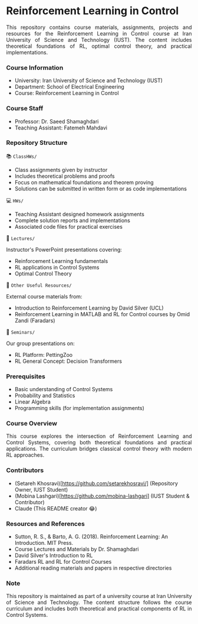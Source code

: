 # Reinforcement Learning in Control

<div align="justify">
This repository contains course materials, assignments, projects and resources for the Reinforcement Learning in Control course at Iran University of Science and Technology (IUST). The content includes theoretical foundations of RL, optimal control theory, and practical implementations.
</div>

### Course Information

* University: Iran University of Science and Technology (IUST)
* Department: School of Electrical Engineering
* Course: Reinforcement Learning in Control

### Course Staff

* Professor: Dr. Saeed Shamaghdari
* Teaching Assistant: Fatemeh Mahdavi

### Repository Structure

📚 ```ClassHWs/```

* Class assignments given by instructor
* Includes theoretical problems and proofs
* Focus on mathematical foundations and theorem proving
* Solutions can be submitted in written form or as code implementations

💻 ```HWs/```

* Teaching Assistant designed homework assignments
* Complete solution reports and implementations
* Associated code files for practical exercises

📖 ```Lectures/```

Instructor's PowerPoint presentations covering:

* Reinforcement Learning fundamentals
* RL applications in Control Systems
* Optimal Control Theory

📑 ```Other Useful Resources/```

External course materials from:

* Introduction to Reinforcement Learning by David Silver (UCL)
* Reinforcement Learning in MATLAB and RL for Control courses by Omid Zandi (Faradars)

🎯 ```Seminars/```

Our group presentations on:

* RL Platform: PettingZoo
* RL General Concept: Decision Transformers 

### Prerequisites

* Basic understanding of Control Systems
* Probability and Statistics
* Linear Algebra
* Programming skills (for implementation assignments)

### Course Overview

<div align="justify">
This course explores the intersection of Reinforcement Learning and Control Systems, covering both theoretical foundations and practical applications. The curriculum bridges classical control theory with modern RL approaches.
</div>

### Contributors

* (Setareh Khosravi)[https://github.com/setarekhosravi/] (Repository Owner, IUST Student)
* (Mobina Lashgari)[https://github.com/mobina-lashgari] (IUST Student & Contributor)
* Claude (This README creator 😂)

### Resources and References

* Sutton, R. S., & Barto, A. G. (2018). Reinforcement Learning: An Introduction. MIT Press.
* Course Lectures and Materials by Dr. Shamaghdari
* David Silver's Introduction to RL
* Faradars RL and RL for Control Courses
* Additional reading materials and papers in respective directories

### Note

<div align="justify">
This repository is maintained as part of a university course at Iran University of Science and Technology. The content structure follows the course curriculum and includes both theoretical and practical components of RL in Control Systems.
</div>